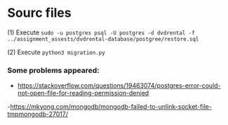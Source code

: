 # Sourc files

(1) Execute ``` sudo -u postgres psql -U postgres -d dvdrental -f ../assignment_assests/dvdrental-database/postgree/restore.sql ```

(2) Execute ```python3 migration.py```


### Some problems appeared:

- https://stackoverflow.com/questions/19463074/postgres-error-could-not-open-file-for-reading-permission-denied

-https://mkyong.com/mongodb/mongodb-failed-to-unlink-socket-file-tmpmongodb-27017/ 